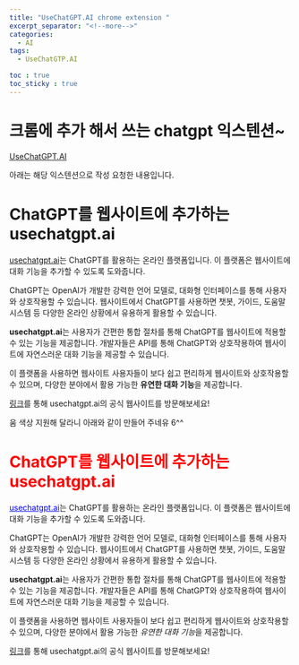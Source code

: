 ```yaml
---
title: "UseChatGPT.AI chrome extension "
excerpt_separator: "<!--more-->"
categories:
  - AI
tags:
  - UseChatGTP.AI

toc : true
toc_sticky : true
---
```


# 크롬에 추가 해서 쓰는 chatgpt 익스텐션~
[UseChatGPT.AI](https://www.usechatgpt.ai/)

아래는 해당 익스텐션으로 작성 요청한 내용입니다. 
# ChatGPT를 웹사이트에 추가하는 usechatgpt.ai

[usechatgpt.ai](https://www.usechatgpt.ai/)는 ChatGPT를 활용하는 온라인 플랫폼입니다. 이 플랫폼은 웹사이트에 대화 기능을 추가할 수 있도록 도와줍니다.

ChatGPT는 OpenAI가 개발한 강력한 언어 모델로, 대화형 인터페이스를 통해 사용자와 상호작용할 수 있습니다. 웹사이트에서 ChatGPT를 사용하면 챗봇, 가이드, 도움말 시스템 등 다양한 온라인 상황에서 유용하게 활용할 수 있습니다.

**usechatgpt.ai**는 사용자가 간편한 통합 절차를 통해 ChatGPT를 웹사이트에 적용할 수 있는 기능을 제공합니다. 개발자들은 API를 통해 ChatGPT와 상호작용하여 웹사이트에 자연스러운 대화 기능을 제공할 수 있습니다.

이 플랫폼을 사용하면 웹사이트 사용자들이 보다 쉽고 편리하게 웹사이트와 상호작용할 수 있으며, 다양한 분야에서 활용 가능한 **유연한 대화 기능**을 제공합니다.

[링크](https://www.usechatgpt.ai/)를 통해 usechatgpt.ai의 공식 웹사이트를 방문해보세요!


움 색상 지원해 달라니 아래와 같이 만들어 주네유 6^^
<h1 style="color: #ff0000">ChatGPT를 웹사이트에 추가하는 usechatgpt.ai</h1>

<p><a href="https://www.usechatgpt.ai/" style="color: #0000ff">usechatgpt.ai</a>는 ChatGPT를 활용하는 온라인 플랫폼입니다. 이 플랫폼은 웹사이트에 대화 기능을 추가할 수 있도록 도와줍니다.</p>

<p>ChatGPT는 OpenAI가 개발한 강력한 언어 모델로, 대화형 인터페이스를 통해 사용자와 상호작용할 수 있습니다. 웹사이트에서 ChatGPT를 사용하면 챗봇, 가이드, 도움말 시스템 등 다양한 온라인 상황에서 유용하게 활용할 수 있습니다.</p>

<p><strong>usechatgpt.ai</strong>는 사용자가 간편한 통합 절차를 통해 ChatGPT를 웹사이트에 적용할 수 있는 기능을 제공합니다. 개발자들은 API를 통해 ChatGPT와 상호작용하여 웹사이트에 자연스러운 대화 기능을 제공할 수 있습니다.</p>

<p>이 플랫폼을 사용하면 웹사이트 사용자들이 보다 쉽고 편리하게 웹사이트와 상호작용할 수 있으며, 다양한 분야에서 활용 가능한 <em>유연한 대화 기능</em>을 제공합니다.</p>

<p><a href="https://www.usechatgpt.ai/">링크</a>를 통해 usechatgpt.ai의 공식 웹사이트를 방문해보세요!</p>
